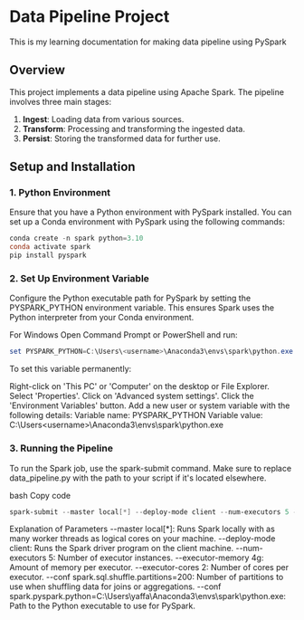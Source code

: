 # Data Pipeline Project
This is my learning documentation for making data pipeline using PySpark

## Overview

This project implements a data pipeline using Apache Spark. The pipeline involves three main stages:

1. **Ingest**: Loading data from various sources.
2. **Transform**: Processing and transforming the ingested data.
3. **Persist**: Storing the transformed data for further use.

## Setup and Installation

### 1. Python Environment

Ensure that you have a Python environment with PySpark installed. You can set up a Conda environment with PySpark using the following commands:

```powershell
conda create -n spark python=3.10
conda activate spark
pip install pyspark
```

### 2. Set Up Environment Variable
Configure the Python executable path for PySpark by setting the PYSPARK_PYTHON environment variable. This ensures Spark uses the Python interpreter from your Conda environment.

For Windows
Open Command Prompt or PowerShell and run:

```powershell
set PYSPARK_PYTHON=C:\Users\<username>\Anaconda3\envs\spark\python.exe
```
To set this variable permanently:

Right-click on 'This PC' or 'Computer' on the desktop or File Explorer.
Select 'Properties'.
Click on 'Advanced system settings'.
Click the 'Environment Variables' button.
Add a new user or system variable with the following details:
Variable name: PYSPARK_PYTHON
Variable value: C:\Users\<username>\Anaconda3\envs\spark\python.exe

### 3. Running the Pipeline
To run the Spark job, use the spark-submit command. Make sure to replace data_pipeline.py with the path to your script if it's located elsewhere.

bash
Copy code
```powershell
spark-submit --master local[*] --deploy-mode client --num-executors 5 --executor-memory 4g --executor-cores 2 --conf spark.sql.shuffle.partitions=200 --conf spark.pyspark.python=C:\Users\yaffa\Anaconda3\envs\spark\python.exe data_pipeline.py
```

Explanation of Parameters
--master local[*]: Runs Spark locally with as many worker threads as logical cores on your machine.
--deploy-mode client: Runs the Spark driver program on the client machine.
--num-executors 5: Number of executor instances.
--executor-memory 4g: Amount of memory per executor.
--executor-cores 2: Number of cores per executor.
--conf spark.sql.shuffle.partitions=200: Number of partitions to use when shuffling data for joins or aggregations.
--conf spark.pyspark.python=C:\Users\yaffa\Anaconda3\envs\spark\python.exe: Path to the Python executable to use for PySpark.